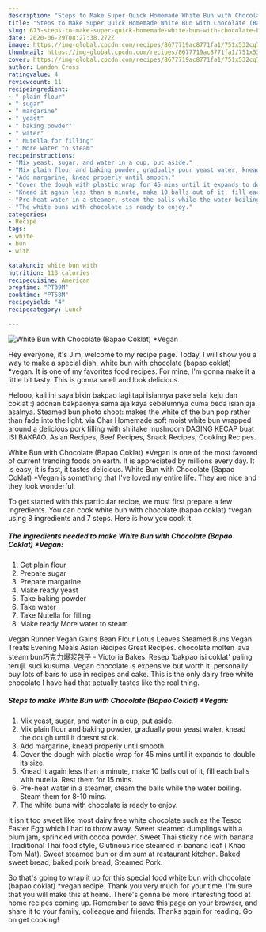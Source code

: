 ```yaml
---
description: "Steps to Make Super Quick Homemade White Bun with Chocolate (Bapao Coklat) *Vegan"
title: "Steps to Make Super Quick Homemade White Bun with Chocolate (Bapao Coklat) *Vegan"
slug: 673-steps-to-make-super-quick-homemade-white-bun-with-chocolate-bapao-coklat-vegan
date: 2020-06-29T08:27:38.272Z
image: https://img-global.cpcdn.com/recipes/8677719ac8771fa1/751x532cq70/white-bun-with-chocolate-bapao-coklat-vegan-recipe-main-photo.jpg
thumbnail: https://img-global.cpcdn.com/recipes/8677719ac8771fa1/751x532cq70/white-bun-with-chocolate-bapao-coklat-vegan-recipe-main-photo.jpg
cover: https://img-global.cpcdn.com/recipes/8677719ac8771fa1/751x532cq70/white-bun-with-chocolate-bapao-coklat-vegan-recipe-main-photo.jpg
author: Landon Cross
ratingvalue: 4
reviewcount: 11
recipeingredient:
- " plain flour"
- " sugar"
- " margarine"
- " yeast"
- " baking powder"
- " water"
- " Nutella for filling"
- " More water to steam"
recipeinstructions:
- "Mix yeast, sugar, and water in a cup, put aside."
- "Mix plain flour and baking powder, gradually pour yeast water, knead the dough until it doesnt stick."
- "Add margarine, knead properly until smooth."
- "Cover the dough with plastic wrap for 45 mins until it expands to double its size."
- "Knead it again less than a minute, make 10 balls out of it, fill each balls with nutella. Rest them for 15 mins."
- "Pre-heat water in a steamer, steam the balls while the water boiling. Steam them for 8-10 mins."
- "The white buns with chocolate is ready to enjoy."
categories:
- Recipe
tags:
- white
- bun
- with

katakunci: white bun with 
nutrition: 113 calories
recipecuisine: American
preptime: "PT39M"
cooktime: "PT58M"
recipeyield: "4"
recipecategory: Lunch

---
```



![White Bun with Chocolate (Bapao Coklat) *Vegan](https://img-global.cpcdn.com/recipes/8677719ac8771fa1/751x532cq70/white-bun-with-chocolate-bapao-coklat-vegan-recipe-main-photo.jpg)

Hey everyone, it's Jim, welcome to my recipe page. Today, I will show you a way to make a special dish, white bun with chocolate (bapao coklat) *vegan. It is one of my favorites food recipes. For mine, I'm gonna make it a little bit tasty. This is gonna smell and look delicious.

Helooo, kali ini saya bikin bakpao lagi tapi isiannya pake selai keju dan coklat :) adonan bakpaonya sama aja kaya sebelumnya cuma beda isian aja. asalnya. Steamed bun photo shoot: makes the white of the bun pop rather than fade into the light. via Char Homemade soft moist white bun wrapped around a delicious pork filling with shiitake mushroom DAGING KECAP buat ISI BAKPAO. Asian Recipes, Beef Recipes, Snack Recipes, Cooking Recipes.

White Bun with Chocolate (Bapao Coklat) *Vegan is one of the most favored of current trending foods on earth. It is appreciated by millions every day. It is easy, it is fast, it tastes delicious. White Bun with Chocolate (Bapao Coklat) *Vegan is something that I've loved my entire life. They are nice and they look wonderful.


To get started with this particular recipe, we must first prepare a few ingredients. You can cook white bun with chocolate (bapao coklat) *vegan using 8 ingredients and 7 steps. Here is how you cook it.

<!--inarticleads1-->

##### The ingredients needed to make White Bun with Chocolate (Bapao Coklat) *Vegan:

1. Get  plain flour
1. Prepare  sugar
1. Prepare  margarine
1. Make ready  yeast
1. Take  baking powder
1. Take  water
1. Take  Nutella for filling
1. Make ready  More water to steam


Vegan Runner Vegan Gains Bean Flour Lotus Leaves Steamed Buns Vegan Treats Evening Meals Asian Recipes Great Recipes. chocolate molten lava steam bun巧克力爆浆包子 - Victoria Bakes. Resep &#39;bakpao isi coklat&#39; paling teruji. suci kusuma. Vegan chocolate is expensive but worth it. personally buy lots of bars to use in recipes and cake. This is the only dairy free white chocolate I have had that actually tastes like the real thing. 

<!--inarticleads2-->

##### Steps to make White Bun with Chocolate (Bapao Coklat) *Vegan:

1. Mix yeast, sugar, and water in a cup, put aside.
1. Mix plain flour and baking powder, gradually pour yeast water, knead the dough until it doesnt stick.
1. Add margarine, knead properly until smooth.
1. Cover the dough with plastic wrap for 45 mins until it expands to double its size.
1. Knead it again less than a minute, make 10 balls out of it, fill each balls with nutella. Rest them for 15 mins.
1. Pre-heat water in a steamer, steam the balls while the water boiling. Steam them for 8-10 mins.
1. The white buns with chocolate is ready to enjoy.


It isn&#39;t too sweet like most dairy free white chocolate such as the Tesco Easter Egg which I had to throw away. Sweet steamed dumplings with a plum jam, sprinkled with cocoa powder. Sweet Thai sticky rice with banana ,Traditional Thai food style, Glutinous rice steamed in banana leaf ( Khao Tom Mat). Sweet steamed bun or dim sum at restaurant kitchen. Baked sweet bread, baked pork bread, Steamed Pork. 

So that's going to wrap it up for this special food white bun with chocolate (bapao coklat) *vegan recipe. Thank you very much for your time. I'm sure that you will make this at home. There's gonna be more interesting food at home recipes coming up. Remember to save this page on your browser, and share it to your family, colleague and friends. Thanks again for reading. Go on get cooking!
